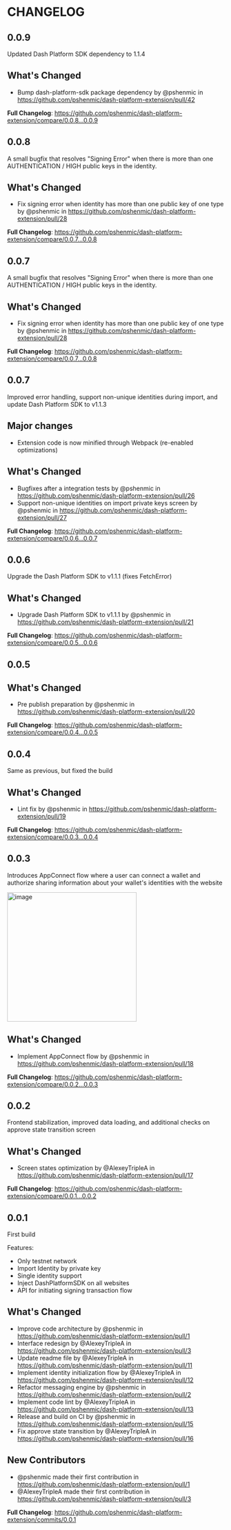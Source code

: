 # CHANGELOG
## 0.0.9
Updated Dash Platform SDK dependency to 1.1.4

## What's Changed
* Bump dash-platform-sdk package dependency by @pshenmic in https://github.com/pshenmic/dash-platform-extension/pull/42


**Full Changelog**: https://github.com/pshenmic/dash-platform-extension/compare/0.0.8...0.0.9

## 0.0.8

A small bugfix that resolves "Signing Error" when there is more than one AUTHENTICATION / HIGH public keys in the identity.

## What's Changed
* Fix signing error when identity has more than one public key of one type by @pshenmic in https://github.com/pshenmic/dash-platform-extension/pull/28

**Full Changelog**: https://github.com/pshenmic/dash-platform-extension/compare/0.0.7...0.0.8

## 0.0.7
A small bugfix that resolves "Signing Error" when there is more than one AUTHENTICATION / HIGH public keys in the identity.

## What's Changed
* Fix signing error when identity has more than one public key of one type by @pshenmic in https://github.com/pshenmic/dash-platform-extension/pull/28

**Full Changelog**: https://github.com/pshenmic/dash-platform-extension/compare/0.0.7...0.0.8

## 0.0.7

Improved error handling, support non-unique identities during import, and update Dash Platform SDK to v1.1.3

## Major changes
* Extension code is now minified through Webpack (re-enabled optimizations)

## What's Changed
* Bugfixes after a integration tests by @pshenmic in https://github.com/pshenmic/dash-platform-extension/pull/26
* Support non-unique identities on import private keys screen by @pshenmic in https://github.com/pshenmic/dash-platform-extension/pull/27


**Full Changelog**: https://github.com/pshenmic/dash-platform-extension/compare/0.0.6...0.0.7

## 0.0.6
Upgrade the Dash Platform SDK to v1.1.1 (fixes FetchError)

## What's Changed
* Upgrade Dash Platform SDK to v1.1.1 by @pshenmic in https://github.com/pshenmic/dash-platform-extension/pull/21


**Full Changelog**: https://github.com/pshenmic/dash-platform-extension/compare/0.0.5...0.0.6

## 0.0.5
## What's Changed
* Pre publish preparation by @pshenmic in https://github.com/pshenmic/dash-platform-extension/pull/20


**Full Changelog**: https://github.com/pshenmic/dash-platform-extension/compare/0.0.4...0.0.5

## 0.0.4
Same as previous, but fixed the build

## What's Changed
* Lint fix by @pshenmic in https://github.com/pshenmic/dash-platform-extension/pull/19


**Full Changelog**: https://github.com/pshenmic/dash-platform-extension/compare/0.0.3...0.0.4

## 0.0.3
Introduces AppConnect flow where a user can connect a wallet and authorize sharing information about your wallet's identities with the website

<img width="300" alt="image" src="https://github.com/user-attachments/assets/4b8456ae-9f5c-4481-acc0-a137a9462abf" />

## What's Changed
* Implement AppConnect flow by @pshenmic in https://github.com/pshenmic/dash-platform-extension/pull/18


**Full Changelog**: https://github.com/pshenmic/dash-platform-extension/compare/0.0.2...0.0.3

## 0.0.2

Frontend stabilization, improved data loading, and additional checks on approve state transition screen

## What's Changed
* Screen states optimization by @AlexeyTripleA in https://github.com/pshenmic/dash-platform-extension/pull/17


**Full Changelog**: https://github.com/pshenmic/dash-platform-extension/compare/0.0.1...0.0.2

## 0.0.1

First build

Features:
* Only testnet network
* Import Identity by private key
* Single identity support
* Inject DashPlatformSDK on all websites
* API for initiating signing transaction flow


## What's Changed
* Improve code architecture by @pshenmic in https://github.com/pshenmic/dash-platform-extension/pull/1
* Interface redesign by @AlexeyTripleA in https://github.com/pshenmic/dash-platform-extension/pull/3
* Update readme file by @AlexeyTripleA in https://github.com/pshenmic/dash-platform-extension/pull/11
* Implement identity initialization flow by @AlexeyTripleA in https://github.com/pshenmic/dash-platform-extension/pull/12
* Refactor messaging engine by @pshenmic in https://github.com/pshenmic/dash-platform-extension/pull/2
* Implement code lint by @AlexeyTripleA in https://github.com/pshenmic/dash-platform-extension/pull/13
* Release and build on CI by @pshenmic in https://github.com/pshenmic/dash-platform-extension/pull/15
* Fix approve state transition by @AlexeyTripleA in https://github.com/pshenmic/dash-platform-extension/pull/16

## New Contributors
* @pshenmic made their first contribution in https://github.com/pshenmic/dash-platform-extension/pull/1
* @AlexeyTripleA made their first contribution in https://github.com/pshenmic/dash-platform-extension/pull/3

**Full Changelog**: https://github.com/pshenmic/dash-platform-extension/commits/0.0.1
